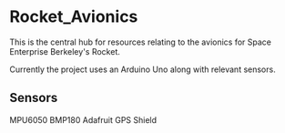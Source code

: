 # Rocket_Avionics
This is the central hub for resources relating to the avionics for Space Enterprise Berkeley's Rocket.

Currently the project uses an Arduino Uno along with relevant sensors.

Sensors
-------
MPU6050
BMP180
Adafruit GPS Shield


